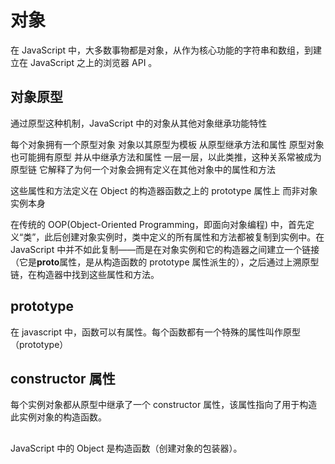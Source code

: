 # 对象

在 JavaScript 中，大多数事物都是对象，从作为核心功能的字符串和数组，到建立在 JavaScript 之上的浏览器 API 。

## 对象原型

通过原型这种机制，JavaScript 中的对象从其他对象继承功能特性

每个对象拥有一个原型对象 对象以其原型为模板
从原型继承方法和属性
原型对象也可能拥有原型 并从中继承方法和属性 一层一层，以此类推，这种关系常被成为原型链 它解释了为何一个对象会拥有定义在其他对象中的属性和方法

这些属性和方法定义在 Object 的构造器函数之上的 prototype 属性上 而非对象实例本身

在传统的 OOP(Object-Oriented Programming，即面向对象编程) 中，首先定义“类”，此后创建对象实例时，类中定义的所有属性和方法都被复制到实例中。在 JavaScript 中并不如此复制——而是在对象实例和它的构造器之间建立一个链接（它是**proto**属性，是从构造函数的 prototype 属性派生的），之后通过上溯原型链，在构造器中找到这些属性和方法。

## prototype

在 javascript 中，函数可以有属性。每个函数都有一个特殊的属性叫作原型（prototype）

## constructor 属性

每个实例对象都从原型中继承了一个 constructor 属性，该属性指向了用于构造此实例对象的构造函数。

##

JavaScript 中的 Object 是构造函数（创建对象的包装器）。
